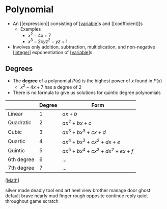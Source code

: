 # Polynomial

- An [[expression]] consisting of [[variable]]s and [[coefficient]]s
  - Examples
    - $x^2 - 4x + 7$
    - $x^3 - 2xyz^2 - yz + 1$
- Involves only addition, subtraction, multiplication, and non-negative [[integer]] exponentiation of [[variable]]s

## Degrees

- The **degree** of a polynomial $P(x)$ is the highest power of $x$ found in $P(x)$
  - $x^2 - 4x + 7$ has a degree of $2$
- There is no formula to give us solutions for quintic degree polynomials

|            | Degree | Form                                 |
| ---------- | ------ | ------------------------------------ |
| Linear     | 1      | $ax + b$                             |
| Quadratic  | 2      | $ax^2 + bx + c$                      |
| Cubic      | 3      | $ax^3 + bx^3 + cx + d$               |
| Quartic    | 4      | $ax^4 + bx^3 + cx^2 + dx + e$        |
| Quintic    | 5      | $ax^5 + bx^4 + cx^3 + dx^2 + ex + f$ |
| 6th degree | 6      | ...                                  |
| 7th degree | 7      | ...                                  |

[[Math]]

[//begin]: # "Autogenerated link references for markdown compatibility"
[variable]: variable "Variable"
[integer]: integer "Integer"
[variable]: variable "Variable"
[Math]: math "Math"
[//end]: # "Autogenerated link references"
silver made deadly tool end art heel view brother manage door ghost default brave nearly mud finger rough opposite continue reply quiet throughout game scratch